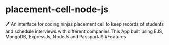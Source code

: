 # placement-cell-node-js
 🖊️ An interface for coding ninjas placement cell to keep records of students and schedule interviews with different companies
This App built using EJS, MongoDB, ExpressJs, NodeJs and PassportJS
#Features

